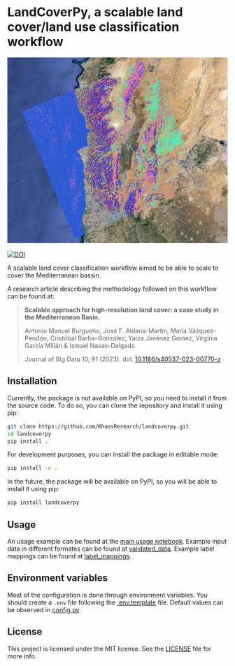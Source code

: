 # LandCoverPy, a scalable land cover/land use classification workflow

![lebanon_second_level_classification](https://github.com/KhaosResearch/landcoverpy/blob/v1.1/static/lebanon_example.png)

[![DOI](https://zenodo.org/badge/DOI/10.5281/zenodo.7462308.svg)](https://doi.org/10.5281/zenodo.7462308)

A scalable land cover classification workflow aimed to be able to scale to cover the Mediterranean bassin.

A research article describing the methodology followed on this workflow can be found at:

> **Scalable approach for high-resolution land cover: a case study in the Mediterranean Basin.**
> 
> Antonio Manuel Burgueño, José F. Aldana-Martín, María Vázquez-Pendón, Cristóbal Barba-González, Yaiza Jiménez Gómez, Virginia García Millán & Ismael Navas-Delgado
> 
> Journal of Big Data 10, 91 (2023). doi: [10.1186/s40537-023-00770-z](https://doi.org/10.1186/s40537-023-00770-z)

## Installation

Currently, the package is not available on PyPI, so you need to install it from the source code. To do so, you can clone the repository and install it using pip:

```bash
git clone https://github.com/KhaosResearch/landcoverpy.git
cd landcoverpy
pip install .
```

For development purposes, you can install the package in editable mode:

```bash
pip install -e .
```

In the future, the package will be available on PyPI, so you will be able to install it using pip:

```bash
pip install landcoverpy
```

## Usage

An usage example can be found at the [main usage notebook](notebooks/main_usage.ipynb).
Example input data in different formates can be found at [validated_data](example_inputs/validated_data).
Example label mappings can be found at [label_mappings](example_inputs/label_mappings).

## Environment variables
Most of the configuration is done through environment variables. You should create a `.env` file following the [.env.template](.env.template) file. Default values can be observed in [config.py](src/landcoverpy/config.py).

## License
This project is licensed under the MIT license. See the [LICENSE](LICENSE) file for more info.
